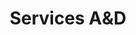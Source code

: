 ---
title: Services A&D
headingTitle: Services.
headingText: Sharp Studio Visuals has a solution for every type of architecture and development project. Our team of architects and digital artists have been working together with renowned architecture studios for over than 10 years always reaching the highest expectations across the industry. From first drafts to final images, SSV and each member of our team of professionals accompanies each project with outmost attention detail for each visual decision to be made.
services:
  - image: /images/architects-and-developers/services/service-1.jpg
    title: 3D Stills
    imageTitle: Ixou Brusco
    imageCredit: Klotz, Minond, Hauser
    description: Through our still images, <a href="/architects-and-developers/services#3d-stills" class="decoration-1 underline underline-offset-4 md:underline-offset-8 hover:no-underline">you can experience the interior and exterior configuration of your projects with extraordinary realism</a>. We are able to take photographs of architectures not yet built.
    bullets:
      - "Interior rendering: Super Hi Q (6000px) | Hi Q (3000px)"
      - "Exterior rendering: Super Hi Q (6000px) | Hi Q (3000px)"
      - Aerials
    linkText: Interested in pricing of still rendering? <a href="https://wa.me/13054693227" target="_blank" rel="noopener noreferrer" class="decoration-1 underline underline-offset-4 md:underline-offset-8 hover:no-underline">Message us right now</a>!
    linkHref: 3d-stills
  - image: /images/architects-and-developers/services/service-2.jpg
    title: Immersive Experiences
    imageTitle: Ixou Brusco
    imageCredit: Klotz, Minond, Hauser
    description: <a href="/architects-and-developers/services#immersive-experiences" class="decoration-1 underline underline-offset-4 md:underline-offset-8 hover:no-underline">We offer deeply immersive experiences at Sharp Studio Visuals</a>. This means that, in addition to perceiving the space, you can explore	 it fully. Inquire about our services to fully experience your projects.
    bullets:
      - CGI Animation
      - 3D Modelling
      - 3D 360 Visualization
      - "3D Virtual Tours: Classic | Walkthrough"
    linkText: To learn more about our immersive experiences, <a href="https://wa.me/13054693227" target="_blank" rel="noopener noreferrer" class="decoration-1 underline underline-offset-4 md:underline-offset-8 hover:no-underline">get in touch with us</a>!
    linkHref: immersive-experiences
  - image: /images/architects-and-developers/services/service-3.jpg
    title: Architecture & Developers Services
    imageTitle: Estomba
    imageCredit: BAS + LABA
    description: At Sharp Studio Visuals, <a href="/architects-and-developers/services/architecture-and-developer-services" class="decoration-1 underline underline-offset-4 md:underline-offset-8 hover:no-underline">we offer tailor-made solutions for architecture studios and professionals in the Real Estate industry</a>. We have a highly trained team in all aspects of design, documentation and project management.
    bullets:
      - Concept Design
      - Design Development
      - BIM Documentation
      - CAD Documentation
      - Permitting Plans
      - Construction coordination
    linkText: To get a free quote on solutions for architecture and Real Estate developments, <a href="https://wa.me/13054693227" target="_blank" rel="noopener noreferrer" class="decoration-1 underline underline-offset-4 md:underline-offset-8 hover:no-underline">contact us</a>!
    linkHref: architecture-and-developer-services
---